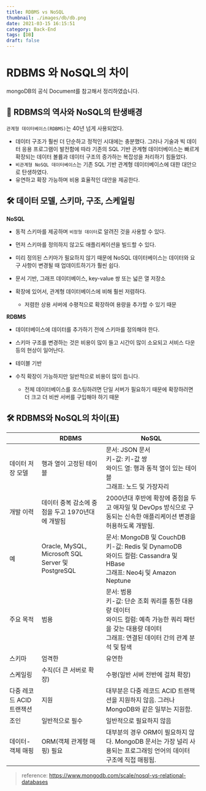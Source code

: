 ```yaml
---
title: RDBMS vs NoSQL
thumbnail: ./images/db/db.png
date: 2021-03-15 16:15:51
category: Back-End
tags: [DB]
draft: false
---
```


# RDBMS 와 NoSQL의 차이

mongoDB의 공식 Document를 참고해서 정리하였습니다.



## 🎈 RDBMS의 역사와 NoSQL의 탄생배경

`관계형 데이터베이스(RDBMS)`는 40년 넘게 사용되었다.

- 데이터 구조가 훨씬 더 단순하고 정적인 시대에는 충분했다. 그러나 기술과 빅 데이터 응용 프로그램이 발전함에 따라 기존의 SQL 기반 관계형 데이터베이스는 빠르게 확장되는 데이터 볼륨과 데이터 구조의 증가하는 복잡성을 처리하기 힘들었다.
- `비관계형 NoSQL 데이터베이스`는 기존 SQL 기반 관계형 데이터베이스에 대한 대안으로 탄생하였다.
- 유연하고 확장 가능하며 비용 효율적인 대안을 제공한다.



## 🛠 데이터 모델, 스키마, 구조, 스케일링

**NoSQL**

- 동적 스키마를 제공하며 `비정형 데이터`로 알려진 것을 사용할 수 있다.

- 먼저 스키마를 정의하지 않고도 애플리케이션을 빌드할 수 있다.

- 미리 정의된 스키마가 필요하지 않기 때문에 NoSQL 데이터베이스는 데이터와 요구 사항이 변경될 때 업데이트하기가 훨씬 쉽다.

- 문서 기반, 그래프 데이터베이스, key-value 쌍 또는 넓은 열 저장소

- 확장에 있어서, 관계형 데이터베이스에 비해 훨씬 저렴하다.

  - 저렴한 상용 서버에 수평적으로 확장하여 용량을 추가할 수 있기 때문

  

**RDBMS**

- 데이터베이스에 데이터를 추가하기 전에 스키마를 정의해야 한다.

- 스키마 구조를 변경하는 것은 비용이 많이 들고 시간이 많이 소요되고 서비스 다운 등의 현상이 일어난다.
- 테이블 기반
- 수직 확장이 가능하지만 일반적으로 비용이 많이 듭니다.
  - 전체 데이터베이스를 호스팅하려면 단일 서버가 필요하기 때문에 확장하려면 더 크고 더 비싼 서버를 구입해야 하기 때문



## 🛠 RDBMS와 NoSQL의 차이(표)

|                           | RDBMS                                             | NoSQL                                                        |
| :------------------------ | ------------------------------------------------- | ------------------------------------------------------------ |
| 데이터 저장 모델          | 행과 열이 고정된 테이블                           | 문서: JSON 문서<br />키-값: 키-값 쌍<br />와이드 열: 행과 동적 열이 있는 테이블<br />그래프: 노드 및 가장자리 |
| 개발 이력                 | 데이터 중복 감소에 중점을 두고 1970년대에 개발됨  | 2000년대 후반에 확장에 중점을 두고 애자일 및 DevOps 방식으로 구동되는 신속한 애플리케이션 변경을 허용하도록 개발됨. |
| 예                        | Oracle, MySQL, Microsoft SQL Server 및 PostgreSQL | 문서: MongoDB 및 CouchDB<br />키-값: Redis 및 DynamoDB<br />와이드 컬럼: Cassandra 및 HBase<br />그래프: Neo4j 및 Amazon Neptune |
| 주요 목적                 | 범용                                              | 문서: 범용<br />키-값: 단순 조회 쿼리를 통한 대용량 데이터<br />와이드 컬럼: 예측 가능한 쿼리 패턴을 갖는 대용량 데이터<br />그래프: 연결된 데이터 간의 관계 분석 및 탐색 |
| 스키마                    | 엄격한                                            | 유연한                                                       |
| 스케일링                  | 수직(더 큰 서버로 확장)                           | 수평(일반 서버 전반에 걸쳐 확장)                             |
| 다중 레코드 ACID 트랜잭션 | 지원                                              | 대부분은 다중 레코드 ACID 트랜잭션을 지원하지 않음. 그러나 MongoDB와 같은 일부는 지원함. |
| 조인                      | 일반적으로 필수                                   | 일반적으로 필요하지 않음                                     |
| 데이터-객체 매핑          | ORM(객체 관계형 매핑) 필요                        | 대부분의 경우 ORM이 필요하지 않다. MongoDB 문서는 가장 널리 사용되는 프로그래밍 언어의 데이터 구조에 직접 매핑됨. |



> reference: https://www.mongodb.com/scale/nosql-vs-relational-databases
